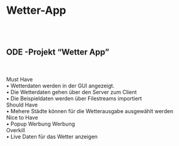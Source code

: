 # Wetter-App
<br><br>
## ODE -Projekt “Wetter App” 
<br><br>
Must Have <br>
  • Wetterdaten werden in der GUI angezeigt.<br>
  • Die Wetterdaten gehen über den Server zum Client<br>
  • Die Beispieldaten werden über Filestreams importiert<br>
Should Have<br>
  • Mehere Städte können für die Wetterausgabe ausgewählt werden<br>
Nice to Have<br>
  • Popup Werbung Werbung<br>
Overkill<br>
  • Live Daten für das Wetter anzeigen<br>
